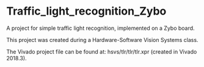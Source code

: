 # Traffic_light_recognition_Zybo
A project for simple traffic light recognition, implemented on a Zybo board.

This project was created during a Hardware-Software Vision Systems class.

The Vivado project file can be found at: hsvs/tlr/tlr/tlr.xpr (created in Vivado 2018.3).
